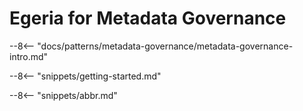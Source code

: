 <!-- SPDX-License-Identifier: CC-BY-4.0 -->
<!-- Copyright Contributors to the ODPi Egeria project 2020. -->

# Egeria for Metadata Governance

--8<-- "docs/patterns/metadata-governance/metadata-governance-intro.md"

--8<-- "snippets/getting-started.md"

--8<-- "snippets/abbr.md"